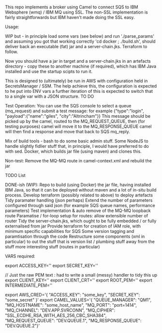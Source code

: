 
This repo implements a broker using Camel to connect SQS to IBM Websphere (wmq) / IBM MQ using SSL. The non-SSL implementation is fairly straightforwards but IBM haven't
made doing the SSL easy.

Usage:

WIP but - in principle load some vars (see below) and run './parse_params' and assuming you got that working correctly 'cd docker ; ./build.sh', should deliver back an executable (fat) jar and a server-chain.jks. Terraform to follow.

Now you should have a jar in target and a server-chain.jks in an artefacts directory - copy these to another machine (if required), which has IBM Java installed and use the startup scipts to run it.

This is designed to (ultimately) be run in AWS with configuration held in SecretsManager / SSM. The help achieve this, the configuration is expected to he put into ENV vars
a further iteration of this is expected to switch that to a single var with a JSON structure. TO DO

Test Operation:
You can use the SQS console to select a queue (mq_request) and submit a test message: for example {"type":"login", "payload":{"name":"giles", "city":"Altrincham"}}
This message should be picked up by the camel, routed to the MQ_REQUEST_QUEUE, then (for testing purposes) camel will move it to the MQ_RESPONSE_QUEUE
camel will then find a response and move that back to SQS mq_reply.

Mix of build tools - bash to do some basic admin stuff. Some NodeJS to handle slightly fidlier stuff that, in principle, I would have preferred to do with sed. Docker, which builds jar file (using maven) and clones this.

Non-test:
Remove the MQ-MQ route in camel-context.xml and rebuild the jar

TODO List

DONE-ish (WIP): Repo to build (using Docker) the jar file, having installed IBM Java, so that it can be deployed without maven and a lot of in-situ build process.
Develop terraform (possibly related to above) to deploy artefacts
Tidy paramater handling (json perhaps)
Extend the number of parameters configured through said json (for example SQS queue names, performance parameters)
Test implementation & auto remove of the MQ-MQ loopback route
Paramatise / for-loop setup for routes: allow extensible number of router
Tidy the server-chain.jks, which ought to be fully embedded / or fully externailsed from jar
Provide terraform for creation of IAM role, with minimum specific capabilities for SQS
Some version tagging and paramtisation through the code
Restructure some components (xml in particular) to out the stuff that is version list / plumbing stuff away from the stuff more interesting stuff (routes in particular)


VARS required:

export ACCESS_KEY=''
export SECRET_KEY=''

// Just the raw PEM text : had to write a small (messy) handler to tidy this up
export CLIENT_KEY=''
export CLIENT_CRT=''
export ROOT_PEM=''
export INTERMEDIATE_PEM=''

export AWS_CRED='{ "ACCESS_KEY": "some_key", "SECRET_KEY": "some_secret" }'
export CAMEL_VALUES='{ "QUEUE_MANAGER": "QM1", "MQ_HOSTNAME": "some_host_name", "MQ_PORT": "port=1414", "MQ_CHANNEL": "DEV.APP.SVRCONN", "MQ_CIPHER": "SSL_ECDHE_RSA_WITH_AES_256_CBC_SHA384", "MQ_REQUEST_QUEUE": "DEV.QUEUE.1", "MQ_RESPONSE_QUEUE": "DEV.QUEUE.2"}'